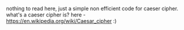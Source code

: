 nothing to read here,
just a simple non efficient code for caeser cipher.
what's a caeser cipher is? here - https://en.wikipedia.org/wiki/Caesar_cipher
:)
